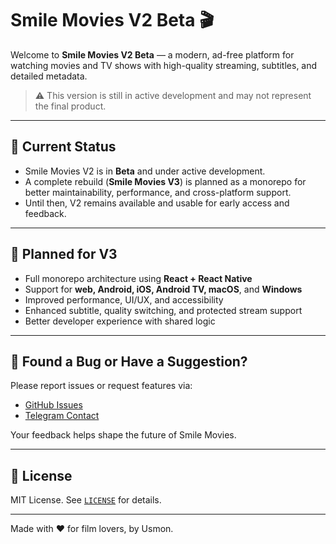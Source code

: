# Smile Movies V2 Beta 🎬

Welcome to **Smile Movies V2 Beta** — a modern, ad-free platform for watching movies and TV shows with high-quality streaming, subtitles, and detailed metadata.

> ⚠️ This version is still in active development and may not represent the final product.

---

## 📌 Current Status

- Smile Movies V2 is in **Beta** and under active development.
- A complete rebuild (**Smile Movies V3**) is planned as a monorepo for better maintainability, performance, and cross-platform support.
- Until then, V2 remains available and usable for early access and feedback.

---

## 📱 Planned for V3

- Full monorepo architecture using **React + React Native**
- Support for **web, Android, iOS, Android TV, macOS**, and **Windows**
- Improved performance, UI/UX, and accessibility
- Enhanced subtitle, quality switching, and protected stream support
- Better developer experience with shared logic

---

## 🐞 Found a Bug or Have a Suggestion?

Please report issues or request features via:

- [GitHub Issues](https://github.com/your-repo/issues)
- [Telegram Contact](https://t.me/your-telegram)

Your feedback helps shape the future of Smile Movies.

---

## 📄 License

MIT License. See [`LICENSE`](./LICENSE) for details.

---

Made with ❤️ for film lovers, by Usmon.
